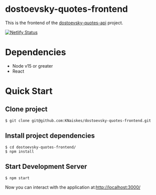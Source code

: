#  dostoevsky-quotes-frontend

This is the frontend of the [dostoevsky-quotes-api](https://github.com/KNaiskes/dostoevsky-quotes-api) project.

[![Netlify Status](https://api.netlify.com/api/v1/badges/7fd1dd78-ec90-47b8-8cb4-e67a18a5cfd8/deploy-status)](https://app.netlify.com/sites/dostoevsky-quotes/deploys)

# Dependencies

- Node v15 or greater
- React

# Quick Start

## Clone project

```
$ git clone git@github.com:KNaiskes/dostoevsky-quotes-frontend.git
```

## Install project dependencies

```
$ cd dostoevsky-quotes-frontend/
$ npm install
```

## Start Development Server

```
$ npm start
```

Now you can interact with the application at:[http://localhost:3000/](http://localhost:3000/) 
